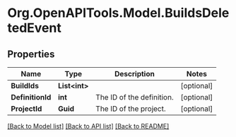 # Org.OpenAPITools.Model.BuildsDeletedEvent

## Properties

Name | Type | Description | Notes
------------ | ------------- | ------------- | -------------
**BuildIds** | **List&lt;int&gt;** |  | [optional] 
**DefinitionId** | **int** | The ID of the definition. | [optional] 
**ProjectId** | **Guid** | The ID of the project. | [optional] 

[[Back to Model list]](../README.md#documentation-for-models) [[Back to API list]](../README.md#documentation-for-api-endpoints) [[Back to README]](../README.md)

